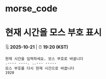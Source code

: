 # morse_code
# 현재 시간을 모스 부호 표시
<!-- MORSE_TIME_START -->
🗓️ **2025-10-21** | ⏰ **19:20 (KST)**

```
현재 시간을 입력하세요. 모스 부호로 바꿉니다
.---- ----. ..--- -----
모스 부호를 다시 현재 시간으로 바꿉니다
1920
```
<!-- MORSE_TIME_END -->
